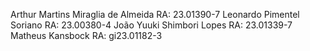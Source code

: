 Arthur Martins Miraglia de Almeida RA: 23.01390-7
Leonardo Pimentel Soriano RA: 23.00380-4
João Yuuki Shimbori Lopes RA: 23.01339-7
Matheus Kansbock RA: gi23.01182-3